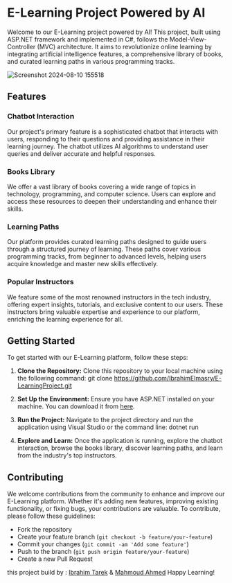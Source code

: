 # E-Learning Project Powered by AI

Welcome to our E-Learning project powered by AI! This project, built using ASP.NET framework and implemented in C#, follows the Model-View-Controller (MVC) architecture. It aims to revolutionize online learning by integrating artificial intelligence features, a comprehensive library of books, and curated learning paths in various programming tracks.

![Screenshot 2024-08-10 155518](https://github.com/user-attachments/assets/0eca50e4-866a-4694-8d10-44453e7097df)

## Features

### Chatbot Interaction
Our project's primary feature is a sophisticated chatbot that interacts with users, responding to their questions and providing assistance in their learning journey. The chatbot utilizes AI algorithms to understand user queries and deliver accurate and helpful responses.

### Books Library
We offer a vast library of books covering a wide range of topics in technology, programming, and computer science. Users can explore and access these resources to deepen their understanding and enhance their skills.

### Learning Paths
Our platform provides curated learning paths designed to guide users through a structured journey of learning. These paths cover various programming tracks, from beginner to advanced levels, helping users acquire knowledge and master new skills effectively.

### Popular Instructors
We feature some of the most renowned instructors in the tech industry, offering expert insights, tutorials, and exclusive content to our users. These instructors bring valuable expertise and experience to our platform, enriching the learning experience for all.

## Getting Started
To get started with our E-Learning platform, follow these steps:

1. **Clone the Repository:** Clone this repository to your local machine using the following command:
git clone https://github.com/IbrahimElmasry/E-LearningProject.git

2. **Set Up the Environment:** Ensure you have ASP.NET installed on your machine. You can download it from [here](https://dotnet.microsoft.com/download/dotnet).

3. **Run the Project:** Navigate to the project directory and run the application using Visual Studio or the command line:
dotnet run


4. **Explore and Learn:** Once the application is running, explore the chatbot interaction, browse the books library, discover learning paths, and learn from the industry's top instructors.

## Contributing
We welcome contributions from the community to enhance and improve our E-Learning platform. Whether it's adding new features, improving existing functionality, or fixing bugs, your contributions are valuable. To contribute, please follow these guidelines:
- Fork the repository
- Create your feature branch (`git checkout -b feature/your-feature`)
- Commit your changes (`git commit -am 'Add some feature'`)
- Push to the branch (`git push origin feature/your-feature`)
- Create a new Pull Request


this project build by :
[Ibrahim Tarek](https://github.com/IbrahimElmasry)   &  [Mahmoud Ahmed](https://github.com/MahmoudAMahmoud)
Happy Learning!

